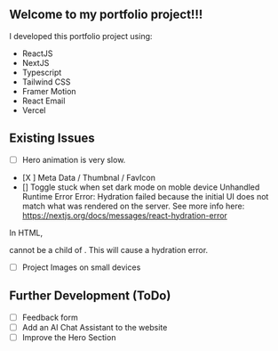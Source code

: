 ## Welcome to my portfolio project!!!

I developed this portfolio project using:

- ReactJS
- NextJS
- Typescript
- Tailwind CSS
- Framer Motion
- React Email
- Vercel

## Existing Issues

- [ ] Hero animation is very slow.
- [X ] Meta Data / Thumbnal / FavIcon
- [] Toggle stuck when set dark mode on moble device
  Unhandled Runtime Error
  Error: Hydration failed because the initial UI does not match what was rendered on the server.
  See more info here: https://nextjs.org/docs/messages/react-hydration-error

In HTML, <main> cannot be a child of <html>.
This will cause a hydration error.

- [ ] Project Images on small devices

## Further Development (ToDo)

- [ ] Feedback form
- [ ] Add an AI Chat Assistant to the website
- [ ] Improve the Hero Section
